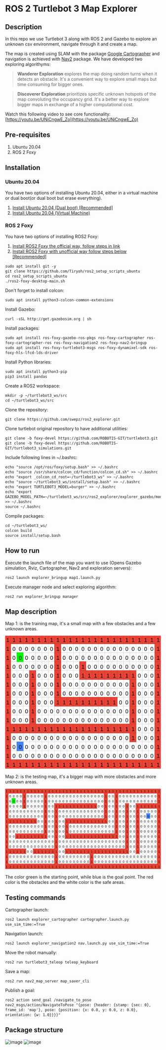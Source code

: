 # ROS 2 Turtlebot 3 Map Explorer
## Description
In this repo we use Turtlebot 3 along with ROS 2 and Gazebo to explore an unknown csv environment, navigate through it and create a map. 

The map is created using SLAM with the package [Google Cartographer](https://github.com/cartographer-project/cartographer) and navigation is achieved with [Nav2](https://github.com/ros-planning/navigation2) package. We have developed two exploring algorithyms:

>**Wanderer Exploration** explores the map doing random turns when it detects an obstacle. It's a convenient way to explore small maps but time consuming for bigger ones.
  
>**Discoverer Exploration** prioritizes specific unknown hotspots of the map convoluting the occupancy grid. It's a better way to explore bigger maps in exchange of a higher computational cost.

Watch this following video to see core functionality: [https://youtu.be/UNiCngwE_Zo](https://youtu.be/UNiCngwE_Zo)

## Pre-requisites

1. Ubuntu 20.04 
2. ROS 2 Foxy


## Installation

### Ubuntu 20.04
You have two options of installing Ubuntu 20.04, either in a virtual machine or dual boot(or dual boot but erase everything).
1. [Install Ubuntu 20.04 (Dual boot) [Recommended]](https://www.youtube.com/watch?v=-iSAyiicyQY)
2. [Install Ubuntu 20.04 (Virtual Machine)](https://www.youtube.com/watch?v=IOwlnpWPuj0)

### ROS 2 Foxy
You have two options of installing ROS2 Foxy:
1. [Install ROS2 Foxy the official way, follow steps in link](https://docs.ros.org/en/foxy/Installation/Linux-Install-Debians.html)
2. [Install ROS2 Foxy with unofficial way follow steps below [Recommended]](https://github.com/Tiryoh/ros2_setup_scripts_ubuntu)

```
sudo apt install git -y
git clone https://github.com/Tiryoh/ros2_setup_scripts_ubuntu
cd ros2_setup_scripts_ubuntu
./ros2-foxy-desktop-main.sh
``` 
Don't forget to install colcon:
```
sudo apt install python3-colcon-common-extensions
```
Install Gazebo:
```
curl -sSL http://get.gazebosim.org | sh
```
Install packages:
```
sudo apt install ros-foxy-gazebo-ros-pkgs ros-foxy-cartographer ros-foxy-cartographer-ros ros-foxy-navigation2 ros-foxy-nav2-bringup
sudo apt install ros-foxy-turtlebot3-msgs ros-foxy-dynamixel-sdk ros-foxy-hls-lfcd-lds-driver
```
Install Python libraries:
```
sudo apt install python3-pip
pip3 install pandas
```
Create a ROS2 workspace:
```
mkdir -p ~/turtlebot3_ws/src
cd ~/turtlebot3_ws/src
```
Clone the repository:
```
git clone https://github.com/swepz/ros2_explorer.git
```
Clone turtlebot original repository to have additional utilities:
```
git clone -b foxy-devel https://github.com/ROBOTIS-GIT/turtlebot3.git
git clone -b foxy-devel https://github.com/ROBOTIS-GIT/turtlebot3_simulations.git
```
Include following lines in ~/.bashrc:
```
echo "source /opt/ros/foxy/setup.bash" >> ~/.bashrc
echo "source /usr/share/colcon_cd/function/colcon_cd.sh" >> ~/.bashrc
echo "export _colcon_cd_root=~/turtlebot3_ws" >> ~/.bashrc
echo "source ~/turtlebot3_ws/install/setup.bash" >> ~/.bashrc
echo "export TURTLEBOT3_MODEL=burger" >> ~/.bashrc
echo "export GAZEBO_MODEL_PATH=~/turtlebot3_ws/src/ros2_explorer/explorer_gazebo/models" >> ~/.bashrc
source ~/.bashrc
```
Compile packages:
```
cd ~/turtlebot3_ws/
colcon build
source install/setup.bash
```

## How to run
Execute the launch file of the map you want to use (Opens Gazebo simulation, Rviz, Cartographer, Nav2 and exploration servers):
```
ros2 launch explorer_bringup map1.launch.py
```
Execute manager node and select exploring algorithm:
```
ros2 run explorer_bringup manager
```


## Map description


Map 1: is the training map, it's a small map with a few obstacles and a few unknown areas.

![Map 1](explorer_bringup/data/map1.png)

Map 2: is the testing map, it's a bigger map with more obstacles and more unknown areas.

![Map 2](explorer_bringup/data/map2.png)

The color green is the starting point, while blue is the goal point. The red color is the obstacles and the white color is the safe areas.

## Testing commands
Cartographer launch:
```
ros2 launch explorer_cartographer cartographer.launch.py use_sim_time:=True
```
Navigation launch:
```
ros2 launch explorer_navigation2 nav.launch.py use_sim_time:=True
```
Move the robot manually:
```
ros2 run turtlebot3_teleop teleop_keyboard
```

Save a map:
```
ros2 run nav2_map_server map_saver_cli
```
Publish a goal:
```
ros2 action send_goal /navigate_to_pose nav2_msgs/action/NavigateToPose "{pose: {header: {stamp: {sec: 0}, frame_id: 'map'}, pose: {position: {x: 0.0, y: 0.0, z: 0.0}, orientation: {w: 1.0}}}}"
```
## Package structure
![image](explorer_bringup/data/explorer_graph.png)
![image](explorer_bringup/data/rosgraph.png)

